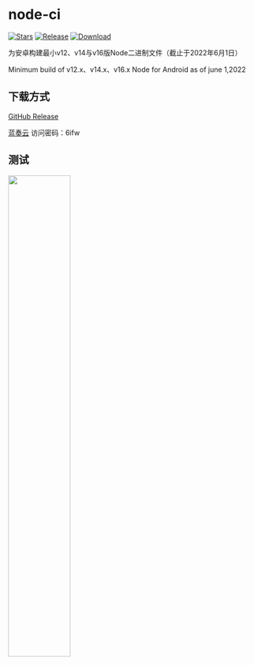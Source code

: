 # node-ci

[![Stars](https://img.shields.io/github/stars/kaniwow/android-node-ci?label=Stars)](https://github.com/kaniwow)
[![Release](https://img.shields.io/github/v/release/kaniwow/android-node-ci?label=Release)](https://github.com/kaniwow/android-node-ci/releases/latest)
[![Download](https://img.shields.io/github/downloads/kaniwow/android-node-ci/total)](https://github.com/kaniwow/android-node-ci/releases/latest)

为安卓构建最小v12、v14与v16版Node二进制文件（截止于2022年6月1日）

Minimum build of v12.x、v14.x、v16.x Node for Android as of june 1,2022

## 下载方式

[GitHub Release](https://github.com/kaniwow/android-node-ci/releases/latest)

[蓝奏云](https://wwu.lanzouw.com/b0csesipg) 访问密码：6ifw

## 测试

<img src="https://raw.githubusercontent.com/kaniwow/android-node-ci/main/1.jpg" width="50%">
